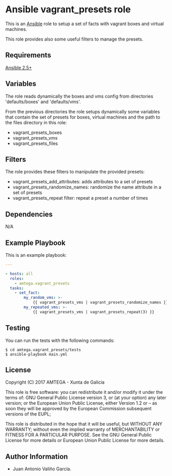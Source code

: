 # Ansible vagrant_presets role

This is an [Ansible](http://www.ansible.com) role to setup a set of facts with vagrant boxes and virtual machines.

This role provides also some useful filters to manage the presets.

## Requirements

[Ansible 2.5+](http://docs.ansible.com/ansible/latest/intro_installation.html)

## Variables

The role reads dynamically the boxes and vms config from directories 'defaults/boxes' and 'defaults/vms'.

From the previous directories the role setups dynamically some variables that contain the set of presets for boxes, virtual machines and the path to the files directory in this role:

- vagrant_presets_boxes
- vagrant_presets_vms
- vagrant_presets_files

## Filters

The role provides these filters to manipulate the provided presets:

- vagrant_presets_add_attributes: adds attributes to a set of presets
- vagrant_presets_randomize_names: randomize the name attribute in a set of presets
- vagrant_presets_repeat filter: repeat a preset a number of times

## Dependencies

N/A

## Example Playbook

This is an example playbook:

```yaml
---

- hosts: all
  roles:
    - amtega.vagrant_presets
  tasks:
    - set_fact:
        my_random_vms: >-
            {{ vagrant_presets_vms | vagrant_presets_randomize_names }}
        my_repeated_vms: >-
            {{ vagrant_presets_vms | vagrant_presets_repeat(3) }}
```

## Testing

You can run the tests with the following commands:

```shell
$ cd amtega.vagrant_presets/tests
$ ansible-playbook main.yml
```

## License

Copyright (C) 2017 AMTEGA - Xunta de Galicia

This role is free software: you can redistribute it and/or modify
it under the terms of:
GNU General Public License version 3, or (at your option) any later version;
or the European Union Public License, either Version 1.2 or – as soon
they will be approved by the European Commission ­subsequent versions of
the EUPL;

This role is distributed in the hope that it will be useful,
but WITHOUT ANY WARRANTY; without even the implied warranty of
MERCHANTABILITY or FITNESS FOR A PARTICULAR PURPOSE.  See the
GNU General Public License for more details or European Union Public License for more details.

## Author Information

- Juan Antonio Valiño García.
